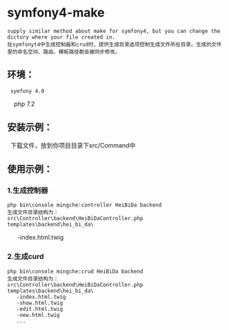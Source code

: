 # symfony4-make
    supply similar method about make for symfony4, but you can change the dictory where your file created in.
    在symfonyt4中生成控制器和crud时，提供生成目录选项控制生成文件所在目录。生成的文件里的命名空间、路由、模板路径都会被同步修改。

## 环境：
     symfony 4.0
     php 7.2
## 安装示例：
    下载文件，放到你项目目录下src/Command中
    
## 使用示例：

### 1.生成控制器
    php bin\console mingche:controller HeiBiDa backend
    生成文件目录结构为：
    src\Controller\backend\HeiBiDaController.php
    templates\backend\hei_bi_da\
       -index.html.twig
### 2.生成curd       
    php bin\console mingche:crud HeiBiDa backend
    生成文件目录结构为：
    src\Controller\backend\HeiBiDaController.php
    templates\backend\hei_bi_da\
       -index.html.twig
       -show.html.twig
       -edit.html.twig
       -new.html.twig
       ...
       
 

